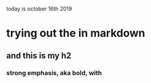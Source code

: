 today is october 16th 2019

# trying out the in markdown
## and this is my h2
### strong emphasis, aka bold, with 